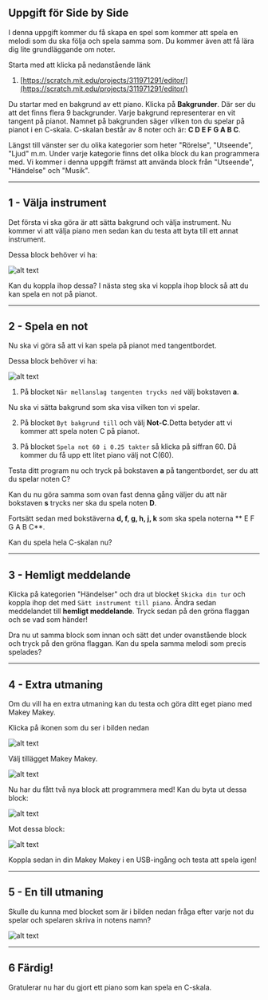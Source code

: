 ## Uppgift för Side by Side

I denna uppgift kommer du få skapa en spel som kommer att spela en melodi som du ska följa och spela samma som. Du kommer även att få lära dig lite grundläggande om noter.

Starta med att klicka på nedanstående länk
1. [https://scratch.mit.edu/projects/311971291/editor/](https://scratch.mit.edu/projects/311971291/editor/)

Du startar med en bakgrund av ett piano. Klicka på **Bakgrunder**. Där ser du att det finns flera 9 backgrunder.
Varje bakgrund representerar en vit tangent på pianot. Namnet på bakgrunden säger vilken ton du spelar på pianot i en C-skala.
C-skalan består av 8 noter och är: **C D E F G A B C**.

Längst till vänster ser du olika kategorier som heter "Rörelse", "Utseende", "Ljud" m.m. Under varje kategorie finns det olika block du kan programmera med. Vi kommer i denna uppgift främst att använda block från "Utseende", "Händelse" och "Musik".

---

## 1 - Välja instrument

Det första vi ska göra är att sätta bakgrund och välja instrument. Nu kommer vi att välja piano men sedan kan du testa att byta till ett annat instrument.

Dessa block behöver vi ha:

![alt text](bilder/startblock.PNG)

Kan du koppla ihop dessa? I nästa steg ska vi koppla ihop block så att du kan spela en not på pianot.

---

## 2 - Spela en not

Nu ska vi göra så att vi kan spela på pianot med tangentbordet.

Dessa block behöver vi ha:

![alt text](bilder/spela-not-block.PNG)

1. På blocket ``` När mellanslag tangenten trycks ned ``` välj bokstaven **a**.

Nu ska vi sätta bakgrund som ska visa vilken ton vi spelar.

2. På blocket ``` Byt bakgrund till ``` och välj **Not-C**.Detta betyder att vi kommer att spela noten C på pianot.

3. På blocket ``` Spela not 60 i 0.25 takter ``` så klicka på siffran 60. Då kommer du få upp ett litet piano välj not C(60).

Testa ditt program nu och tryck på bokstaven **a** på tangentbordet, ser du att du spelar noten C?

Kan du nu göra samma som ovan fast denna gång väljer du att när bokstaven **s** trycks ner ska du spela noten **D**.

Fortsätt sedan med bokstäverna **d, f, g, h, j, k** som ska spela noterna ** E F G A B C**.

Kan du spela hela C-skalan nu?

---

## 3 - Hemligt meddelande

Klicka på kategorien "Händelser" och dra ut blocket ``` Skicka din tur ``` och koppla ihop det med ``` Sätt instrument till piano ```. Ändra sedan meddelandet till **hemligt meddelande**. Tryck sedan på den gröna flaggan och se vad som händer!

Dra nu ut samma block som innan och sätt det under ovanstående block och tryck på den gröna flaggan. Kan du spela samma melodi som precis spelades?

---

## 4 - Extra utmaning

Om du vill ha en extra utmaning kan du testa och göra ditt eget piano med Makey Makey.

Klicka på ikonen som du ser i bilden nedan

![alt text](bilder/fler-block.PNG)

Välj tillägget Makey Makey.

![alt text](bilder/makey-makey.PNG)

Nu har du fått två nya block att programmera med! Kan du byta ut dessa block:

![alt text](bilder/tangent-trycks-ned-block.PNG)

Mot dessa block:

![alt text](bilder/makey-block.PNG)

Koppla sedan in din Makey Makey i en USB-ingång och testa att spela igen!

---

## 5 - En till utmaning

Skulle du kunna med blocket som är i bilden nedan fråga efter varje not du spelar och spelaren skriva in notens namn?

![alt text](bilder/fraga-block.PNG)
 
---

## 6 Färdig!

Gratulerar nu har du gjort ett piano som kan spela en C-skala.


